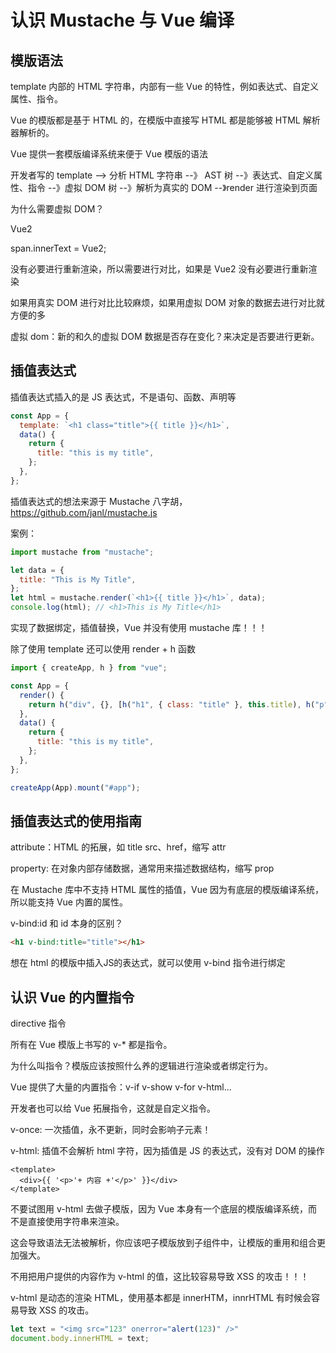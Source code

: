 # 认识 Mustache 与 Vue 编译

## 模版语法

template 内部的 HTML 字符串，内部有一些 Vue 的特性，例如表达式、自定义属性、指令。

Vue 的模版都是基于 HTML 的，在模版中直接写 HTML 都是能够被 HTML 解析器解析的。

Vue 提供一套模版编译系统来便于 Vue 模版的语法

开发者写的 template --> 分析 HTML 字符串 --》 AST 树 --》表达式、自定义属性、指令 --》虚拟 DOM 树 --》解析为真实的 DOM --》render 进行渲染到页面

为什么需要虚拟 DOM？

<span>Vue2</span>

span.innerText = Vue2;

没有必要进行重新渲染，所以需要进行对比，如果是 Vue2 没有必要进行重新渲染

如果用真实 DOM 进行对比比较麻烦，如果用虚拟 DOM 对象的数据去进行对比就方便的多

虚拟 dom：新的和久的虚拟 DOM 数据是否存在变化？来决定是否要进行更新。

## 插值表达式

插值表达式插入的是 JS 表达式，不是语句、函数、声明等

```js
const App = {
  template: `<h1 class="title">{{ title }}</h1>`,
  data() {
    return {
      title: "this is my title",
    };
  },
};
```

插值表达式的想法来源于 Mustache 八字胡，https://github.com/janl/mustache.js

案例：

```js
import mustache from "mustache";

let data = {
  title: "This is My Title",
};
let html = mustache.render(`<h1>{{ title }}</h1>`, data);
console.log(html); // <h1>This is My Title</h1>
```

实现了数据绑定，插值替换，Vue 并没有使用 mustache 库！！！

除了使用 template 还可以使用 render + h 函数

```js
import { createApp, h } from "vue";

const App = {
  render() {
    return h("div", {}, [h("h1", { class: "title" }, this.title), h("p", {}, "This is content")]);
  },
  data() {
    return {
      title: "this is my title",
    };
  },
};

createApp(App).mount("#app");
```

## 插值表达式的使用指南

attribute：HTML 的拓展，如 title src、href，缩写 attr

property: 在对象内部存储数据，通常用来描述数据结构，缩写 prop

在 Mustache 库中不支持 HTML 属性的插值，Vue 因为有底层的模版编译系统，所以能支持 Vue 内置的属性。

v-bind:id 和 id 本身的区别？

```html
<h1 v-bind:title="title"></h1>
```

想在 html 的模版中插入JS的表达式，就可以使用 v-bind 指令进行绑定


## 认识 Vue 的内置指令

directive 指令

所有在 Vue 模版上书写的 v-* 都是指令。

为什么叫指令？模版应该按照什么养的逻辑进行渲染或者绑定行为。

Vue 提供了大量的内置指令：v-if v-show v-for v-html...

开发者也可以给 Vue 拓展指令，这就是自定义指令。

v-once: 一次插值，永不更新，同时会影响子元素！

v-html: 插值不会解析 html 字符，因为插值是 JS 的表达式，没有对 DOM 的操作

```vue
<template>
  <div>{{ '<p>'+ 内容 +'</p>' }}</div>
</template>
```

不要试图用 v-html 去做子模版，因为 Vue 本身有一个底层的模版编译系统，而不是直接使用字符串来渲染。

这会导致语法无法被解析，你应该吧子模版放到子组件中，让模版的重用和组合更加强大。

不用把用户提供的内容作为 v-html 的值，这比较容易导致 XSS 的攻击！！！

v-html 是动态的渲染 HTML，使用基本都是 innerHTM，innrHTML 有时候会容易导致 XSS 的攻击。

```js
let text = "<img src="123" onerror="alert(123)" />"
document.body.innerHTML = text;
```